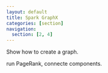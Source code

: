 ```yaml
---
layout: default
title: Spark GraphX
categories: [section]
navigation:
  section: [2, 4]
---
```


Show how to create a graph.

run PageRank, connecte components.